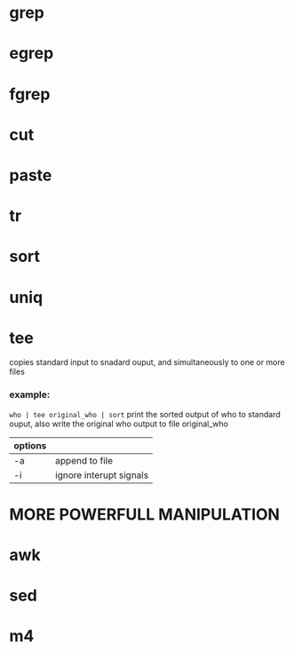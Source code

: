 # grep

# egrep

# fgrep

# cut

# paste

# tr

# sort

# uniq

# tee

copies standard input to snadard ouput, and simultaneously to one or more files

### example:

`who | tee original_who | sort`
print the sorted output of who to standard ouput, also write the original who output to file original_who

| options |                         |
| ------- | ----------------------- |
| -a      | append to file          |
| -i      | ignore interupt signals |

# MORE POWERFULL MANIPULATION

# awk

# sed

# m4